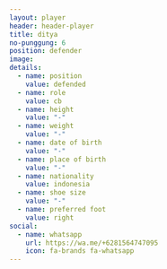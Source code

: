 ```yaml
---
layout: player
header: header-player
title: ditya
no-punggung: 6
position: defender
image:
details:
  - name: position
    value: defended
  - name: role
    value: cb
  - name: height
    value: "-"
  - name: weight
    value: "-"
  - name: date of birth
    value: "-"
  - name: place of birth
    value: "-"
  - name: nationality
    value: indonesia
  - name: shoe size
    value: "-"
  - name: preferred foot
    value: right
social:
  - name: whatsapp
    url: https://wa.me/+6281564747095
    icon: fa-brands fa-whatsapp
---
```

